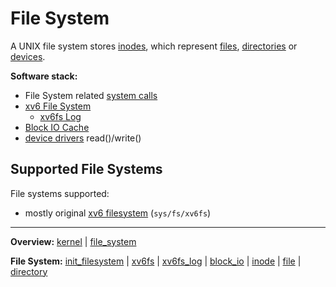 # File System

A UNIX file system stores [inodes](inode.md), which represent [files](file.md), [directories](directory.md) or [devices](../devices/devices.md).

**Software stack:**
- File System related [system calls](../syscalls/syscalls.md) 
- [xv6 File System](xv6fs.md)
	- [xv6fs Log](xv6fs_log.md)
- [Block IO Cache](block_io.md)
- [device drivers](../devices/devices.md) read()/write()


## Supported File Systems

File systems supported:
- mostly original [xv6 filesystem](xv6fs.md) (`sys/fs/xv6fs`)


---
**Overview:** [kernel](kernel.md) | [file_system](file_system.md)

**File System:** [init_filesystem](init_filesystem.md) | [xv6fs](xv6fs.md) | [xv6fs_log](xv6fs_log.md) | [block_io](block_io.md) | [inode](inode.md) | [file](file.md) | [directory](directory.md)
